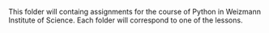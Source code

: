 This folder will containg assignments for the course of Python in Weizmann Institute of Science.
Each folder will correspond to one of the lessons. 
